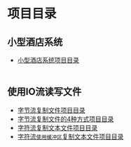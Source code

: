 # 项目目录
  ## 小型酒店系统
  * [小型酒店系统项目目录](https://github.com/L-sang/demo1/blob/master/README.hotel.md)<br><br>
  ## 使用IO流读写文件
  * [字节流复制文件项目目录](https://github.com/L-sang/demo1/blob/master/README.copy.md)
  * [字节流复制文件的4种方式项目目录](https://github.com/L-sang/demo1/blob/master/README.copy_2.md)
  * [字符流复制文本文件项目目录](https://github.com/L-sang/demo1/blob/master/README.copy_1.md)
  * [字符流`使用缓冲区`复制文本文件项目目录](https://github.com/L-sang/demo1/blob/master/README.copy_3.md)

   
